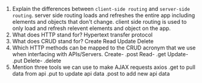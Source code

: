 1.  Explain the differences between `client-side routing` and `server-side routing`.
        server side routing loads and refreshes the entire app including elements and objects that don't change. client side routing is used to only load and refresh relevent elements and object on the app.
1.  What does HTTP stand for?
        Hypertext transfer protocol
1.  What does CRUD stand for?
        Create
        Read
        Update
        Delete
1.  Which HTTP methods can be mapped to the CRUD acronym that we use when interfacing with APIs/Servers.
        Create- .post
        Read- .get
        Update- .put
        Delete- .delete
1.  Mention three tools we can use to make AJAX requests
    axios
        .get to pull data from api
        .put to update api data
        .post to add new api data